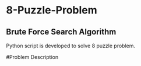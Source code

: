 # 8-Puzzle-Problem
## Brute Force Search Algorithm
Python script is developed to solve 8 puzzle problem.

#Problem Description
